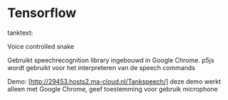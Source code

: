 # Tensorflow


   tanktext:

   Voice controlled snake

   Gebruikt speechrecognition library ingebouwd in Google Chrome. p5js wordt gebruikt voor het interpreteren van de speech commands
   
   Demo: [http://29453.hosts2.ma-cloud.nl/Tankspeech/]  deze demo werkt alleen met Google Chrome, geef toestemming voor gebruik microphone



